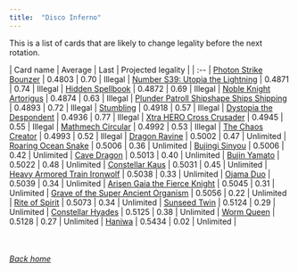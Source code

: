 ```yaml
---
title:  "Disco Inferno"
---
```


This is a list of cards that are likely to change legality before the next rotation.

| Card name | Average | Last | Projected legality |
| :-- |
[Photon Strike Bounzer](https://db.ygoprodeck.com/card/?search=Photon%20Strike%20Bounzer) | 0.4803 | 0.70 | Illegal |
[Number S39: Utopia the Lightning](https://db.ygoprodeck.com/card/?search=Number%20S39:%20Utopia%20the%20Lightning) | 0.4871 | 0.74 | Illegal |
[Hidden Spellbook](https://db.ygoprodeck.com/card/?search=Hidden%20Spellbook) | 0.4872 | 0.69 | Illegal |
[Noble Knight Artorigus](https://db.ygoprodeck.com/card/?search=Noble%20Knight%20Artorigus) | 0.4874 | 0.63 | Illegal |
[Plunder Patroll Shipshape Ships Shipping](https://db.ygoprodeck.com/card/?search=Plunder%20Patroll%20Shipshape%20Ships%20Shipping) | 0.4893 | 0.72 | Illegal |
[Stumbling](https://db.ygoprodeck.com/card/?search=Stumbling) | 0.4918 | 0.57 | Illegal |
[Dystopia the Despondent](https://db.ygoprodeck.com/card/?search=Dystopia%20the%20Despondent) | 0.4936 | 0.77 | Illegal |
[Xtra HERO Cross Crusader](https://db.ygoprodeck.com/card/?search=Xtra%20HERO%20Cross%20Crusader) | 0.4945 | 0.55 | Illegal |
[Mathmech Circular](https://db.ygoprodeck.com/card/?search=Mathmech%20Circular) | 0.4992 | 0.53 | Illegal |
[The Chaos Creator](https://db.ygoprodeck.com/card/?search=The%20Chaos%20Creator) | 0.4993 | 0.52 | Illegal |
[Dragon Ravine](https://db.ygoprodeck.com/card/?search=Dragon%20Ravine) | 0.5002 | 0.47 | Unlimited |
[Roaring Ocean Snake](https://db.ygoprodeck.com/card/?search=Roaring%20Ocean%20Snake) | 0.5006 | 0.36 | Unlimited |
[Bujingi Sinyou](https://db.ygoprodeck.com/card/?search=Bujingi%20Sinyou) | 0.5006 | 0.42 | Unlimited |
[Cave Dragon](https://db.ygoprodeck.com/card/?search=Cave%20Dragon) | 0.5013 | 0.40 | Unlimited |
[Bujin Yamato](https://db.ygoprodeck.com/card/?search=Bujin%20Yamato) | 0.5022 | 0.48 | Unlimited |
[Constellar Kaus](https://db.ygoprodeck.com/card/?search=Constellar%20Kaus) | 0.5031 | 0.45 | Unlimited |
[Heavy Armored Train Ironwolf](https://db.ygoprodeck.com/card/?search=Heavy%20Armored%20Train%20Ironwolf) | 0.5038 | 0.33 | Unlimited |
[Ojama Duo](https://db.ygoprodeck.com/card/?search=Ojama%20Duo) | 0.5039 | 0.34 | Unlimited |
[Arisen Gaia the Fierce Knight](https://db.ygoprodeck.com/card/?search=Arisen%20Gaia%20the%20Fierce%20Knight) | 0.5045 | 0.31 | Unlimited |
[Grave of the Super Ancient Organism](https://db.ygoprodeck.com/card/?search=Grave%20of%20the%20Super%20Ancient%20Organism) | 0.5056 | 0.22 | Unlimited |
[Rite of Spirit](https://db.ygoprodeck.com/card/?search=Rite%20of%20Spirit) | 0.5073 | 0.34 | Unlimited |
[Sunseed Twin](https://db.ygoprodeck.com/card/?search=Sunseed%20Twin) | 0.5124 | 0.29 | Unlimited |
[Constellar Hyades](https://db.ygoprodeck.com/card/?search=Constellar%20Hyades) | 0.5125 | 0.38 | Unlimited |
[Worm Queen](https://db.ygoprodeck.com/card/?search=Worm%20Queen) | 0.5128 | 0.27 | Unlimited |
[Haniwa](https://db.ygoprodeck.com/card/?search=Haniwa) | 0.5434 | 0.02 | Unlimited |

<br>

###### [Back home](index)